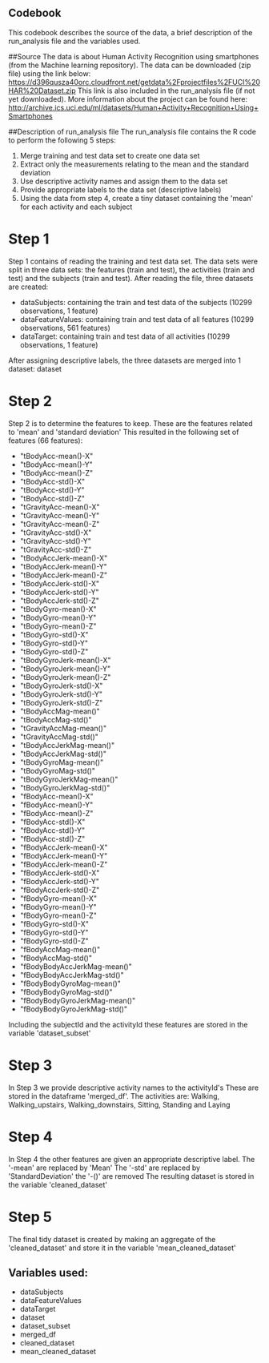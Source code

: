 ## Codebook
This codebook describes the source of the data, a brief description of the run_analysis file and the variables used.

##Source
The data is about Human Activity Recognition using smartphones (from the Machine learning repository).
The data can be downloaded (zip file) using the link below: https://d396qusza40orc.cloudfront.net/getdata%2Fprojectfiles%2FUCI%20HAR%20Dataset.zip
This link is also included in the run_analysis file (if not yet downloaded).
More information about the project can be found here: http://archive.ics.uci.edu/ml/datasets/Human+Activity+Recognition+Using+Smartphones

##Description of run_analysis file
The run_analysis file contains the R code to perform the following 5 steps:
1. Merge training and test data set to create one data set
2. Extract only the measurements relating to the mean and the standard deviation
3. Use descriptive activity names and assign them to the data set
4. Provide appropriate labels to the data set (descriptive labels)
5. Using the data from step 4, create a tiny dataset containing the 'mean' for each activity and each subject


# Step 1
Step 1 contains of reading the training and test data set.
The data sets were split in three data sets: the features (train and test), the activities (train and test) and the subjects (train and test).
After reading the file, three datasets are created:
- dataSubjects: containing the train and test data of the subjects (10299 observations, 1 feature)
- dataFeatureValues: containing train and test data of all features (10299 observations, 561 features)
- dataTarget: containing train and test data of all activities (10299 observations, 1 feature)

After assigning descriptive labels, the three datasets are merged into 1 dataset: dataset

# Step 2
Step 2 is to determine the features to keep. These are the features related to 'mean' and 'standard deviation'
This resulted in the following set of features (66 features):
- "tBodyAcc-mean()-X"           
- "tBodyAcc-mean()-Y"          
- "tBodyAcc-mean()-Z"           
- "tBodyAcc-std()-X"           
- "tBodyAcc-std()-Y"            
- "tBodyAcc-std()-Z"           
- "tGravityAcc-mean()-X"        
- "tGravityAcc-mean()-Y"       
- "tGravityAcc-mean()-Z"        
- "tGravityAcc-std()-X"        
- "tGravityAcc-std()-Y"         
- "tGravityAcc-std()-Z"        
- "tBodyAccJerk-mean()-X"       
- "tBodyAccJerk-mean()-Y"      
- "tBodyAccJerk-mean()-Z"       
- "tBodyAccJerk-std()-X"       
- "tBodyAccJerk-std()-Y"        
- "tBodyAccJerk-std()-Z"       
- "tBodyGyro-mean()-X"          
- "tBodyGyro-mean()-Y"         
- "tBodyGyro-mean()-Z"          
- "tBodyGyro-std()-X"          
- "tBodyGyro-std()-Y"           
- "tBodyGyro-std()-Z"          
- "tBodyGyroJerk-mean()-X"      
- "tBodyGyroJerk-mean()-Y"     
- "tBodyGyroJerk-mean()-Z"      
- "tBodyGyroJerk-std()-X"      
- "tBodyGyroJerk-std()-Y"       
- "tBodyGyroJerk-std()-Z"      
- "tBodyAccMag-mean()"          
- "tBodyAccMag-std()"          
- "tGravityAccMag-mean()"       
- "tGravityAccMag-std()"       
- "tBodyAccJerkMag-mean()"      
- "tBodyAccJerkMag-std()"      
- "tBodyGyroMag-mean()"         
- "tBodyGyroMag-std()"         
- "tBodyGyroJerkMag-mean()"     
- "tBodyGyroJerkMag-std()"     
- "fBodyAcc-mean()-X"           
- "fBodyAcc-mean()-Y"          
- "fBodyAcc-mean()-Z"           
- "fBodyAcc-std()-X"           
- "fBodyAcc-std()-Y"            
- "fBodyAcc-std()-Z"           
- "fBodyAccJerk-mean()-X"       
- "fBodyAccJerk-mean()-Y"      
- "fBodyAccJerk-mean()-Z"       
- "fBodyAccJerk-std()-X"       
- "fBodyAccJerk-std()-Y"        
- "fBodyAccJerk-std()-Z"       
- "fBodyGyro-mean()-X"          
- "fBodyGyro-mean()-Y"         
- "fBodyGyro-mean()-Z"          
- "fBodyGyro-std()-X"          
- "fBodyGyro-std()-Y"           
- "fBodyGyro-std()-Z"          
- "fBodyAccMag-mean()"          
- "fBodyAccMag-std()"          
- "fBodyBodyAccJerkMag-mean()"  
- "fBodyBodyAccJerkMag-std()"  
- "fBodyBodyGyroMag-mean()"     
- "fBodyBodyGyroMag-std()"     
- "fBodyBodyGyroJerkMag-mean()" 
- "fBodyBodyGyroJerkMag-std()"

Including the subjectId and the activityId these features are stored in the variable 'dataset_subset'

# Step 3
In Step 3 we provide descriptive activity names to the activityId's
These are stored in the dataframe 'merged_df'. The activities are: Walking, Walking_upstairs, Walking_downstairs, Sitting, Standing and Laying

# Step 4
In Step 4 the other features are given an appropriate descriptive label.
The '-mean' are replaced by 'Mean'
The '-std' are replaced by 'StandardDeviation'
the '-()' are removed
The resulting dataset is stored in the variable 'cleaned_dataset'

# Step 5
The final tidy dataset is created by making an aggregate of the 'cleaned_dataset' and store it in the variable 'mean_cleaned_dataset'

## Variables used:
- dataSubjects
- dataFeatureValues
- dataTarget
- dataset
- dataset_subset
- merged_df
- cleaned_dataset
- mean_cleaned_dataset
